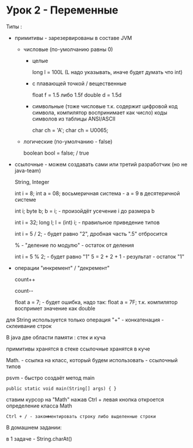 # Урок 2 - Переменные

Типы : 
- примитивы     - зарезервированы в составе JVM
    
    - числовые (по-умолчанию равны 0)
        - целые                 
            
            long l = 100L (L надо указывать, иначе будет думать что int)

        - с плавающей точкой / вещественные    
        
            float f = 1.5 либо 1.5f 
            double d = 1.5d

        - символьные (тоже числовые т.к. содержит цифровой код символа, компилятор воспринимает как число)
            коды символов из таблицы ANSI/ASCII

            char ch = 'A';
            char ch = U0065;
    
    - логические (по-умолчанию - false)

        boolean bool = false; / true

- ссылочные     - можем создавать сами или третий разработчик (но не java-team)

    String, Integer

    int i = 8;
    int a = 08; восьмеричная система - a = 9 в десятеричной системе

    int i;
    byte b;
    b = i;  - произойдёт усечение i до размера b

    int i = 32;
    long l;
    l = (int) i;    - правильное приведение типов

    int i = 5 / 2;  - будет равно "2", дробная часть ".5" отбросится

    % - "деление по модулю" - остаток от деления

    int i = 5 % 2; - будет равно "1" 
    5 = 2 + 2 + 1 - результат - остаток "1"

- операции "инкремент" / "декремент"

    count++

    count--

    float a = 7; - будет ошибка, надо так:
    float a = 7F;  т.к. компилятор воспримет значение как double

для String используется только операция "+" - конкатенация - склеивание строк

В java две области памяти : стек и куча

примитивы хранятся в стеке
ссылочные хранятся в куче

Math.  - ссылка на класс, который будем использовать - ссылочный типов

psvm - быстро создаёт метод main

    public static void main(String[] args) { }

ставим курсор на "Math" нажав Ctrl + левая кнопка откроется определение класса Math

    Ctrl + / - закомментировать строку либо выделенные строки

В домашнем задании:

в 1 задаче - String.charAt()
